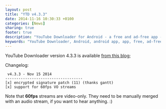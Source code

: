 ```yaml
---
layout: post
title: "YTD v4.3.3"
date: 2014-11-16 10:30:33 +0100
categories: [News]
sharing: true
footer: true
description: "YouTube Downloader for Android - a free and ad-free app - new version"
keywords: "YouTube Downloader, Android, android app, app, free, ad-free, no ads, dentex, video, YouTube, downloader, ffmpeg, audio, music, video, extraction, mp3, easy, dentex, 1080p, 720p, HD, 3gp, webm, mp4, m4a, ogg, flv"
---
```

YouTube Downloader version 4.3.3 is available [from this blog](http://dentex.github.io/files/apk/latest/dentex.youtube.downloader.apk);

Changelog:

     v4.3.3 - Nov 15 2014
    -----------------------------------
    [x] encrypted signature patch (11) (thanks gantt)
    [x] support for 60fps VO streams

Note that **60fps** streams are video-only. They need to be manually merged with an audio stream, if you want to hear anything. :)
